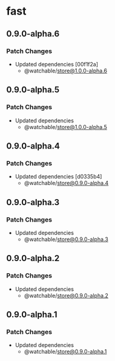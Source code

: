 # fast

## 0.9.0-alpha.6

### Patch Changes

- Updated dependencies [00f1f2a]
  - @watchable/store@1.0.0-alpha.6

## 0.9.0-alpha.5

### Patch Changes

- Updated dependencies
  - @watchable/store@1.0.0-alpha.5

## 0.9.0-alpha.4

### Patch Changes

- Updated dependencies [d0335b4]
  - @watchable/store@0.9.0-alpha.4

## 0.9.0-alpha.3

### Patch Changes

- Updated dependencies
  - @watchable/store@0.9.0-alpha.3

## 0.9.0-alpha.2

### Patch Changes

- Updated dependencies
  - @watchable/store@0.9.0-alpha.2

## 0.9.0-alpha.1

### Patch Changes

- Updated dependencies
  - @watchable/store@0.9.0-alpha.1
